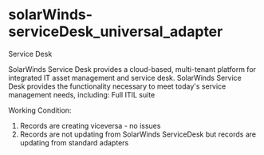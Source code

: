 # solarWinds-serviceDesk_universal_adapter
 Service Desk

SolarWinds Service Desk provides a cloud-based, multi-tenant platform for integrated IT asset management and service desk. SolarWinds Service Desk provides the functionality necessary to meet today's service management needs, including: Full ITIL suite

Working Condition:
1) Records are creating viceversa - no issues
2) Records are not updating from SolarWinds ServiceDesk but records are updating from standard adapters